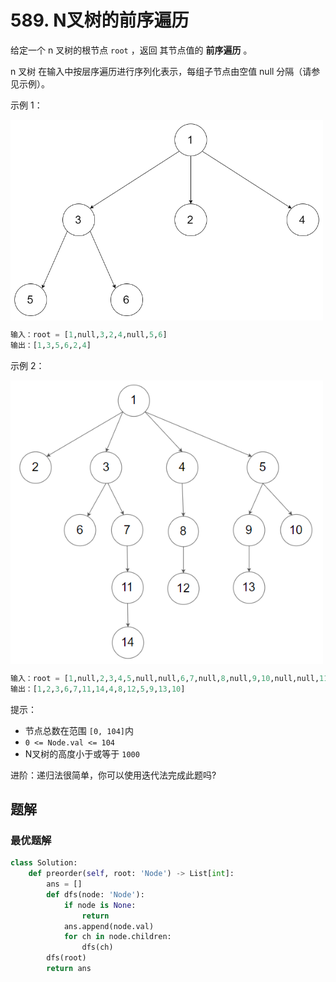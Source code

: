 # 589. N叉树的前序遍历
给定一个 n 叉树的根节点  `root` ，返回 其节点值的 **前序遍历** 。

n 叉树 在输入中按层序遍历进行序列化表示，每组子节点由空值 null 分隔（请参见示例）。


示例 1：

<img src="../../../document_source/narytreeexample.png" width="500" alt="" align=center />

```python
输入：root = [1,null,3,2,4,null,5,6]
输出：[1,3,5,6,2,4]
```

示例 2：

<img src="../../../document_source/sample_4_964.png" width="500" alt="" align=center />

```python
输入：root = [1,null,2,3,4,5,null,null,6,7,null,8,null,9,10,null,null,11,null,12,null,13,null,null,14]
输出：[1,2,3,6,7,11,14,4,8,12,5,9,13,10]
```

提示：
- 节点总数在范围 `[0, 104]`内
- `0 <= Node.val <= 104`
- N叉树的高度小于或等于 `1000`
 

进阶：递归法很简单，你可以使用迭代法完成此题吗?

## 题解
### 最优题解
```python
class Solution:
    def preorder(self, root: 'Node') -> List[int]:
        ans = []
        def dfs(node: 'Node'):
            if node is None:
                return
            ans.append(node.val)
            for ch in node.children:
                dfs(ch)
        dfs(root)
        return ans
```
